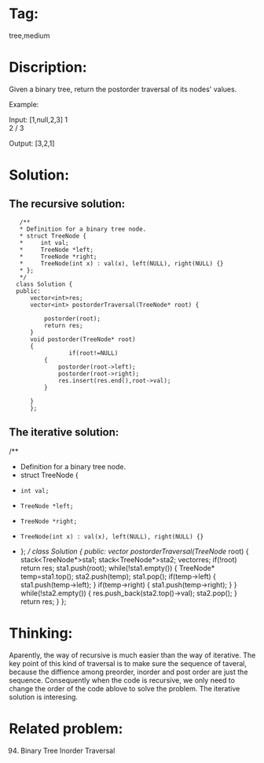 # Tag:
tree,medium

# Discription:
Given a binary tree, return the postorder traversal of its nodes' values.

Example:

Input: [1,null,2,3]
   1
    \
     2
    /
   3

Output: [3,2,1]

# Solution:
## The recursive solution:

       /**
       * Definition for a binary tree node.
       * struct TreeNode {
       *     int val;
       *     TreeNode *left;
       *     TreeNode *right;
       *     TreeNode(int x) : val(x), left(NULL), right(NULL) {}
       * };
       */
      class Solution {
      public:
          vector<int>res;
          vector<int> postorderTraversal(TreeNode* root) {

              postorder(root);
              return res;
          }
          void postorder(TreeNode* root)
          {
                     if(root!=NULL)
              {
                  postorder(root->left);
                  postorder(root->right);
                  res.insert(res.end(),root->val);
              }

          }
          };
    
## The iterative solution:
 /**
 * Definition for a binary tree node.
 * struct TreeNode {
 *     int val;
 *     TreeNode *left;
 *     TreeNode *right;
 *     TreeNode(int x) : val(x), left(NULL), right(NULL) {}
 * };
 */
class Solution {
public:
    vector<int> postorderTraversal(TreeNode* root) {
    stack<TreeNode*>sta1;
    stack<TreeNode*>sta2;
    vector<int>res;
    if(!root) return res;
    sta1.push(root);
        while(!sta1.empty())
        {
            TreeNode* temp=sta1.top();
            sta2.push(temp);
            sta1.pop();
            if(temp->left)
            {
                sta1.push(temp->left);
            }
            if(temp->right)
            {
                sta1.push(temp->right);
            }
        }
        while(!sta2.empty())
        {
            res.push_back(sta2.top()->val);
            sta2.pop();
        }
        return res;
    }
    };
    
    
    
    
# Thinking:
   Aparently, the way of recursive is much easier than the way of iterative.
   The key point of this kind of traversal is to make sure the sequence of taveral, because the diffience among preorder, inorder and post order are just the sequence. 
   Consequently when the  code is recursive, we only need to change the order of the code ablove to solve the problem.
   The iterative solution is interesing.
# Related problem:
   94. Binary Tree Inorder Traversal
